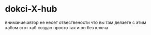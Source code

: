 # dokci-X-hub
внимание:автор не несет отвествености  что вы там делаете с этим хабом этот хаб создан просто так и он без ключа 
